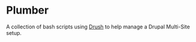 Plumber
=======

A collection of bash scripts using [Drush](http://drupal.org/project/drush) to help manage a Drupal Multi-Site setup.
